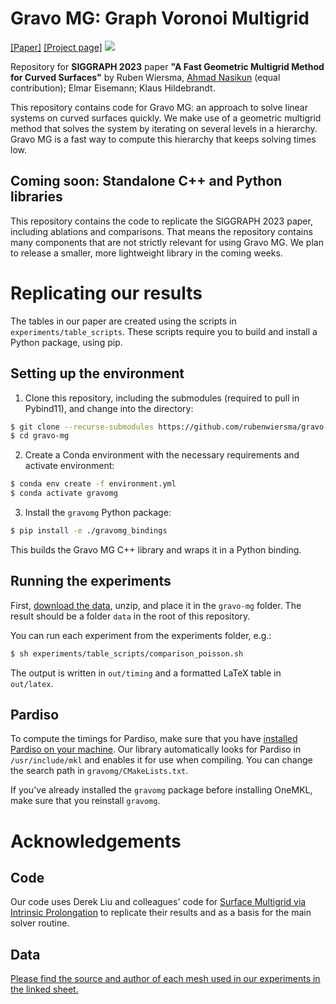 # Gravo MG: Graph Voronoi Multigrid
[[Paper]](https://graphics.tudelft.nl/~klaus/papers/Gravo_MG.pdf) [[Project page]](https://rubenwiersma.nl/gravomg)
![](https://rubenwiersma.nl/assets/img/publications/gravomg/teaser_gravomg.png)

Repository for **SIGGRAPH 2023** paper **"A Fast Geometric Multigrid Method for Curved Surfaces"** by Ruben Wiersma, [Ahmad Nasikun](https://github.com/a-nasikun) (equal contribution); Elmar Eisemann; Klaus Hildebrandt.

This repository contains code for Gravo MG: an approach to solve linear systems on curved surfaces quickly. We make use of a geometric multigrid method that solves the system by iterating on several levels in a hierarchy. Gravo MG is a fast way to compute this hierarchy that keeps solving times low.

## Coming soon: Standalone C++ and Python libraries
This repository contains the code to replicate the SIGGRAPH 2023 paper, including ablations and comparisons. That means the repository contains many components that are not strictly relevant for using Gravo MG. We plan to release a smaller, more lightweight library in the coming weeks.

# Replicating our results
The tables in our paper are created using the scripts in `experiments/table_scripts`. These scripts require you to build and install a Python package, using pip.

## Setting up the environment
1. Clone this repository, including the submodules (required to pull in Pybind11), and change into the directory:
```bash
$ git clone --recurse-submodules https://github.com/rubenwiersma/gravo-mg.git
$ cd gravo-mg
```
2. Create a Conda environment with the necessary requirements and activate environment:
```bash
$ conda env create -f environment.yml
$ conda activate gravomg
```
3. Install the `gravomg` Python package:
```bash
$ pip install -e ./gravomg_bindings
```

This builds the Gravo MG C++ library and wraps it in a Python binding.

## Running the experiments
First, [download the data](https://surfdrive.surf.nl/files/index.php/s/gOAGyWdSVJVPrBb), unzip, and place it in the `gravo-mg` folder. The result should be a folder `data` in the root of this repository.

You can run each experiment from the experiments folder, e.g.:
```bash
$ sh experiments/table_scripts/comparison_poisson.sh
```

The output is written in `out/timing` and a formatted LaTeX table in `out/latex`.

## Pardiso
To compute the timings for Pardiso, make sure that you have [installed Pardiso on your machine](https://www.intel.com/content/www/us/en/developer/tools/oneapi/onemkl.html). Our library automatically looks for Pardiso in `/usr/include/mkl` and enables it for use when compiling. You can change the search path in `gravomg/CMakeLists.txt`.

If you've already installed the `gravomg` package before installing OneMKL, make sure that you reinstall `gravomg`.

# Acknowledgements

## Code
Our code uses Derek Liu and colleagues' code for [Surface Multigrid via Intrinsic Prolongation](https://github.com/HTDerekLiu/surface_multigrid_code) to replicate their results and as a basis for the main solver routine.

## Data
[Please find the source and author of each mesh used in our experiments in the linked sheet.](https://docs.google.com/spreadsheets/d/1s5ogLIqmCHthTtyOcgc1SADOlBfXtgP1vG7Qh-oaVdk/edit?usp=sharing)